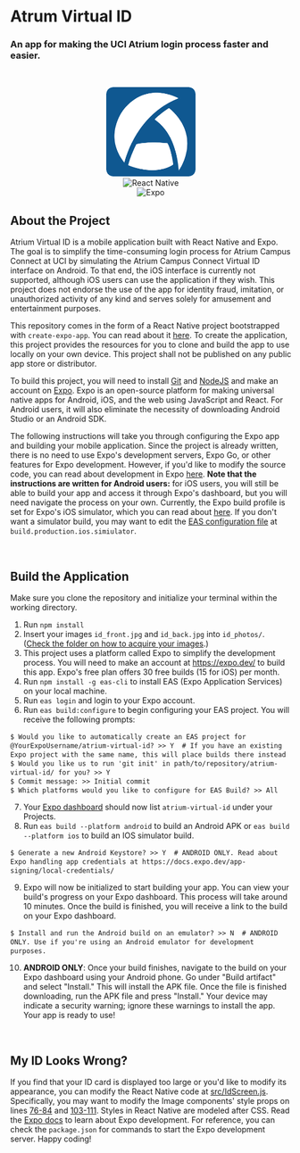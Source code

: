 # Atrum Virtual ID
### An app for making the UCI Atrium login process faster and easier.

<br />
<p align="center">
    <img src="assets/logo.png" alt="Logo" width="160" height="160">
    <br />
    <img src="https://img.shields.io/badge/react_native-%2320232a.svg?style=for-the-badge&logo=react&logoColor=%2361DAFB" alt="React Native"">
    <br />
    <img src="https://img.shields.io/badge/expo-1C1E24?style=for-the-badge&logo=expo&logoColor=#D04A37" alt="Expo"">
</p>

## About the Project

Atrium Virtual ID is a mobile application built with React Native and Expo. The goal is to simplify the time-consuming login process for Atrium Campus Connect at UCI by simulating the Atrium Campus Connect Virtual ID interface on Android. To that end, the iOS interface is currently not supported, although iOS users can use the application if they wish. This project does not endorse the use of the app for identity fraud, imitation, or unauthorized activity of any kind and serves solely for amusement and entertainment purposes.

This repository comes in the form of a React Native project bootstrapped with `create-expo-app`. You can read about it [here](https://docs.expo.dev/tutorial/create-your-first-app/). To create the application, this project provides the resources for you to clone and build the app to use locally on your own device. This project shall not be published on any public app store or distributor.

To build this project, you will need to install [Git](https://git-scm.com/) and [NodeJS](https://nodejs.org/en/) and make an account on [Expo](https://expo.dev/). Expo is an open-source platform for making universal native apps for Android, iOS, and the web using JavaScript and React. For Android users, it will also eliminate the necessity of downloading Android Studio or an Android SDK.

The following instructions will take you through configuring the Expo app and building your mobile application. Since the project is already written, there is no need to use Expo's development servers, Expo Go, or other features for Expo development. However, if you'd like to modify the source code, you can read about development in Expo [here](https://docs.expo.dev/overview/). **Note that the instructions are written for Android users:** for iOS users, you will still be able to build your app and access it through Expo's dashboard, but you will need navigate the process on your own. Currently, the Expo build profile is set for Expo's iOS simulator, which you can read about [here](https://docs.expo.dev/build-reference/simulators). If you don't want a simulator build, you may want to edit the [EAS configuration file](eas.json) at `build.production.ios.simiulator`.

<br>

## Build the Application
Make sure you clone the repository and initialize your terminal within the working directory.

1. Run `npm install`
2. Insert your images `id_front.jpg` and `id_back.jpg` into `id_photos/`. ([Check the folder on how to acquire your images](id_photos/).)
3. This project uses a platform called Expo to simplify the development process. You will need to make an account at https://expo.dev/ to build this app. Expo's free plan offers 30 free builds (15 for iOS) per month.
4. Run `npm install -g eas-cli` to install EAS (Expo Application Services) on your local machine.
5. Run `eas login` and login to your Expo account.
6. Run `eas build:configure` to begin configuring your EAS project. You will receive the following prompts:
```console
$ Would you like to automatically create an EAS project for @YourExpoUsername/atrium-virtual-id? >> Y  # If you have an existing Expo project with the same name, this will place builds there instead
$ Would you like us to run 'git init' in path/to/repository/atrium-virtual-id/ for you? >> Y
$ Commit message: >> Initial commit
$ Which platforms would you like to configure for EAS Build? >> All
```
7. Your [Expo dashboard](https://expo.dev) should now list `atrium-virtual-id` under your Projects.
8. Run `eas build --platform android` to build an Android APK or `eas build --platform ios` to build an IOS simulator build.
```console
$ Generate a new Android Keystore? >> Y  # ANDROID ONLY. Read about Expo handling app credentials at https://docs.expo.dev/app-signing/local-credentials/
```
9. Expo will now be initialized to start building your app. You can view your build's progress on your Expo dashboard. This process will take around 10 minutes. Once the build is finished, you will receive a link to the build on your Expo dashboard.
```console
$ Install and run the Android build on an emulator? >> N  # ANDROID ONLY. Use if you're using an Android emulator for development purposes.
```
10. **ANDROID ONLY**: Once your build finishes, navigate to the build on your Expo dashboard using your Android phone. Go under "Build artifact" and select "Install." This will install the APK file. Once the file is finished downloading, run the APK file and press "Install." Your device may indicate a security warning; ignore these warnings to install the app. Your app is ready to use!

<br>

## My ID Looks Wrong?
If you find that your ID card is displayed too large or you'd like to modify its appearance, you can modify the React Native code at [src/IdScreen.js](src/IdScreen.js). Specifically, you may want to modify the Image components' style props on lines [76-84](src/IdScreen.js#L76-L84) and [103-111](src/IdScreen.js#L103-L111). Styles in React Native are modeled after CSS. Read the [Expo docs](https://docs.expo.dev/) to learn about Expo development. For reference, you can check the `package.json` for commands to start the Expo development server. Happy coding!
